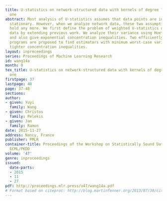 ```yaml
---
title: U-statistics on network-structured data with kernels of degree larger than
  one
abstract: Most analysis of U-statistics assumes that data points are independent or
  stationary. However, when we analyze network data, these two assumptions do not
  hold any more. We first define the problem of weighted U-statistics on networked
  data by extending previous work. We analyze their variance using Hoeffding’s decomposition
  and also give exponential concentration inequalities. Two efficiently solvable linear
  programs are proposed to find estimators with minimum worst-case variance or with
  tighter concentration inequalities.
layout: inproceedings
series: Proceedings of Machine Learning Research
id: wang14a
month: 0
tex_title: U-statistics on network-structured data with kernels of degree larger than
  one
firstpage: 37
lastpage: 48
page: 37-48
sections: 
author:
- given: Yuyi
  family: Wang
- given: Christos
  family: Pelekis
- given: Jan
  family: Ramon
date: 2015-11-27
address: Nancy, France
publisher: PMLR
container-title: Proceedings of the Workshop on Statistically Sound Data Mining at
  ECML/PKDD
volume: '47'
genre: inproceedings
issued:
  date-parts:
  - 2015
  - 11
  - 27
pdf: http://proceedings.mlr.press/v47/wang14a.pdf
# Format based on citeproc: http://blog.martinfenner.org/2013/07/30/citeproc-yaml-for-bibliographies/
---
```

